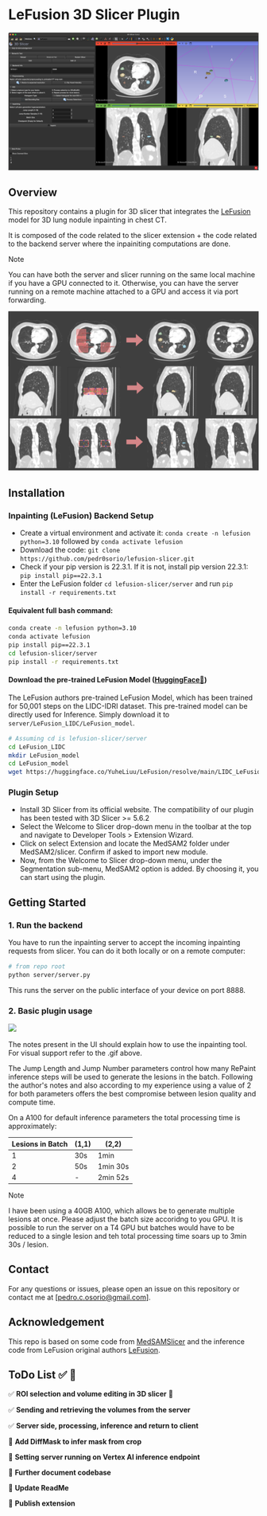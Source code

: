 # LeFusion 3D Slicer Plugin

<kbd>
<img src="media/ui.png">
</kbd>

## Overview
This repository contains a plugin for 3D slicer that integrates the [LeFusion](https://github.com/M3DV/LeFusion/tree/main) model for 3D lung nodule inpainting in chest CT.

It is composed of the code related to the slicer extension + the code related to the backend server where the inpainiting computations are done.

> [!NOTE]  
> You can have both the server and slicer running on the same local machine if you have a GPU connected to it. Otherwise, you can have the server running on a remote machine attached to a GPU and access it via port forwarding.

<kbd>
<img src="media/results-lfs.png">
</kbd>

## Installation

### Inpainting (LeFusion) Backend Setup

- Create a virtual environment and activate it: `conda create -n lefusion python=3.10` followed by `conda activate lefusion`
- Download the code: `git clone https://github.com/pedr0sorio/lefusion-slicer.git`
- Check if your pip version is 22.3.1. If it is not, install pip version 22.3.1: `pip install pip==22.3.1`
- Enter the LeFusion folder `cd lefusion-slicer/server` and run `pip install -r requirements.txt`

#### Equivalent full bash command:
```bash
conda create -n lefusion python=3.10
conda activate lefusion
pip install pip==22.3.1
cd lefusion-slicer/server
pip install -r requirements.txt
```

#### Download the pre-trained LeFusion Model ([HuggingFace🤗](https://huggingface.co/YuheLiuu/LeFusion/tree/main/LIDC_LeFusion_Model))

   The LeFusion authors pre-trained LeFusion Model, which has been trained for 50,001 steps on the LIDC-IDRI dataset. This pre-trained model can be directly used for Inference. Simply download it to `server/LeFusion_LIDC/LeFusion_model`.

   ```bash
   # Assuming cd is lefusion-slicer/server
   cd LeFusion_LIDC
   mkdir LeFusion_model
   cd LeFusion_model
   wget https://huggingface.co/YuheLiuu/LeFusion/resolve/main/LIDC_LeFusion_Model/model-50.pt -O model-50.pt
   ```

### Plugin Setup
- Install 3D Slicer from its official website. The compatibility of our plugin has been tested with 3D Slicer >= 5.6.2
- Select the Welcome to Slicer drop-down menu in the toolbar at the top and navigate to Developer Tools > Extension Wizard.
- Click on select Extension and locate the MedSAM2 folder under MedSAM2/slicer. Confirm if asked to import new module.
- Now, from the Welcome to Slicer drop-down menu, under the Segmentation sub-menu, MedSAM2 option is added. By choosing it, you can start using the plugin.

## Getting Started

### 1. Run the backend

You have to run the inpainting server to accept the incoming inpainting requests from slicer. You can do it both locally or on a remote computer:

```bash
# from repo root
python server/server.py
```

This runs the server on the public interface of your device on port 8888.

### 2. Basic plugin usage

<kbd>
<img src="media/under30-2.gif">
</kbd>

The notes present in the UI should explain how to use the inpainting tool. For visual support refer to the .gif above.

The Jump Length and Jump Number parameters control how many RePaint inference steps will be used to generate the lesions in the batch. Following the author's notes and also according to my experience using a value of 2 for both parameters offers the best compromise between lesion quality and compute time. 

On a A100 for default inference parameters the total processing time is approximately:

| Lesions in Batch | (1,1) | (2,2)    |
|------------------|-------|----------|
| 1                | 30s   | 1min     |
| 2                | 50s   | 1min 30s |
| 4                | -     | 2min 52s |

> [!NOTE]  
> I have been using a 40GB A100, which allows be to generate multiple lesions at once. Please adjust the batch size accoridng to you GPU. It is possible to run the server on a T4 GPU but batches would have to be reduced to a single lesion and teh total processing time soars up to 3min 30s / lesion. 

## Contact
For any questions or issues, please open an issue on this repository or contact me at [pedro.c.osorio@gmail.com].

## Acknowledgement

This repo is based on some code from [MedSAMSlicer](https://github.com/bowang-lab/MedSAMSlicer) and the inference code from LeFusion original authors [LeFusion](https://github.com/M3DV/LeFusion).

## ToDo List ✅ 🚀

✅ **ROI selection and volume editing in 3D slicer**  🚀

✅ **Sending and retrieving the volumes from the server** 

✅ **Server side, processing, inference and return to client** 

🔲 **Add DiffMask to infer mask from crop** 

🔲 **Setting server running on Vertex AI inference endpoint**

🔲 **Further document codebase**  

🔲 **Update ReadMe**  

🔲 **Publish extension** 
